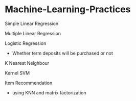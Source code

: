# Machine-Learning-Practices
Simple Linear Regression

Multiple Linear Regression

Logistic Regression
- Whether term deposits will be purchased or not

K Nearest Neighbour

Kernel SVM

Item Recommendation
- using KNN and matrix factorization
